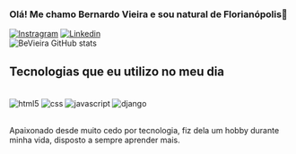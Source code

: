 ### Olá! Me chamo Bernardo Vieira e sou natural de Florianópolis👋
[![Instragram](https://img.shields.io/badge/Instagram-E4405F?style=for-the-badge&logo=instagram&logoColor=white)](https://www.instagram.com/bevieira07/)
[![Linkedin](https://img.shields.io/badge/LinkedIn-0077B5?style=for-the-badge&logo=linkedin&logoColor=white)](https://www.linkedin.com/in/bernardo-vieira-9a045a24a/)
<br/>
![BeVieira GitHub stats](https://github-readme-stats.vercel.app/api?username=bevieira07&show_icons=true&theme=radical)

## Tecnologias que eu utilizo no meu dia

<div style="display: inline_block">
<br/>
<img align="center" alt="html5" src="https://img.shields.io/badge/HTML-239120?style=for-the-badge&logo=html5&logoColor=white">
<img align="center" alt="css" src="https://img.shields.io/badge/CSS-239120?&style=for-the-badge&logo=css3&logoColor=white">
<img align="center" alt="javascript" src="https://img.shields.io/badge/JavaScript-323330?style=for-the-badge&logo=javascript&logoColor=F7DF1E">
<img align="center" alt="django" src="https://img.shields.io/badge/Django-092E20?style=for-the-badge&logo=django&logoColor=white">
</div><br/>

Apaixonado desde muito cedo por tecnologia, fiz dela um hobby durante minha vida, disposto a sempre aprender mais.



